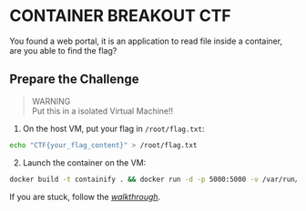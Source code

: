 #  CONTAINER BREAKOUT CTF
You found a web portal, it is an application to read file inside a container, are you able to find the flag?  

## Prepare the Challenge

> WARNING  
> Put this in a isolated Virtual Machine!!

1. On the host VM, put your flag in `/root/flag.txt`:  
```sh
echo "CTF{your_flag_content}" > /root/flag.txt
```  

2. Launch the container on the VM:  
```sh
docker build -t containify . && docker run -d -p 5000:5000 -v /var/run/docker.sock:/var/run/docker.sock containify
```  


If you are stuck, follow the [*walkthrough*](./walkthrough/README.md).  
  
